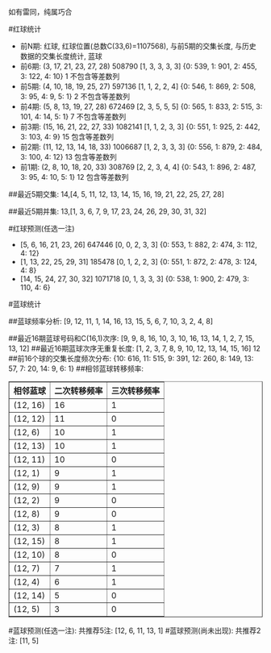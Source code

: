 <!-- 
.. title: 双色球2016135期(2016-11-17)数据分析报告
.. slug: slott-2016135-2016-11-17-report
.. date: 2016-11-18 08:00:00 UTC+08:00
.. tags: Lottery
.. link: 
.. description: 
.. type: text
-->

如有雷同，纯属巧合

<!-- TEASER_END-->

#红球统计

- 前N期: 红球, 红球位置(总数C(33,6)=1107568), 与前5期的交集长度, 与历史数据的交集长度统计, 蓝球
- 前6期: (3, 17, 21, 23, 27, 28) 508790 [1, 3, 3, 3, 3] {0: 539, 1: 901, 2: 455, 3: 122, 4: 10} 1 不包含等差数列
- 前5期: (4, 10, 18, 19, 25, 27) 597136 [1, 1, 2, 2, 4] {0: 546, 1: 869, 2: 508, 3: 95, 4: 9, 5: 1} 2 不包含等差数列
- 前4期: (5, 8, 13, 19, 27, 28) 672469 [2, 3, 5, 5, 5] {0: 565, 1: 833, 2: 515, 3: 101, 4: 14, 5: 1} 7 不包含等差数列
- 前3期: (15, 16, 21, 22, 27, 33) 1082141 [1, 1, 2, 3, 3] {0: 551, 1: 925, 2: 442, 3: 103, 4: 9} 15 包含等差数列
- 前2期: (11, 12, 13, 14, 18, 33) 1006687 [1, 2, 3, 3, 3] {0: 556, 1: 879, 2: 484, 3: 100, 4: 12} 13 包含等差数列
- 前1期: (2, 8, 10, 18, 20, 33) 308769 [2, 2, 3, 4, 4] {0: 543, 1: 896, 2: 487, 3: 95, 4: 10, 5: 1} 12 包含等差数列

##最近5期交集:
14,[4, 5, 11, 12, 13, 14, 15, 16, 19, 21, 22, 25, 27, 28]

##最近5期并集:
13,[1, 3, 6, 7, 9, 17, 23, 24, 26, 29, 30, 31, 32]

#红球预测(任选一注)

- [5, 6, 16, 21, 23, 26] 647446 [0, 0, 2, 3, 3] {0: 553, 1: 882, 2: 474, 3: 112, 4: 12}
- [1, 13, 22, 25, 29, 31] 185478 [0, 1, 2, 2, 3] {0: 551, 1: 872, 2: 478, 3: 124, 4: 8}
- [14, 15, 24, 27, 30, 32] 1071718 [0, 1, 3, 3, 3] {0: 538, 1: 900, 2: 479, 3: 110, 4: 6}

#蓝球统计

##蓝球频率分析:
[9, 12, 11, 1, 14, 16, 13, 15, 5, 6, 7, 10, 3, 2, 4, 8]

##最近16期蓝球号码和C(16,1)次序:
 [9, 9, 8, 16, 10, 3, 10, 16, 13, 14, 1, 2, 7, 15, 13, 12]
##最近16期蓝球次序无重复长度:
 [1, 2, 3, 7, 8, 9, 10, 12, 13, 14, 15, 16] 12
##前16个球的交集长度频次分布:
{10: 616, 11: 515, 9: 391, 12: 260, 8: 149, 13: 57, 7: 20, 14: 9, 6: 1}
##相邻蓝球转移频率:
 <table border="1" class="table table-striped dataframe">
  <thead>
    <tr style="text-align: right;">
      <th>相邻蓝球</th>
      <th>二次转移频率</th>
      <th>三次转移频率</th>
    </tr>
  </thead>
  <tbody>
    <tr>
      <td>(12, 16)</td>
      <td>16</td>
      <td>1</td>
    </tr>
    <tr>
      <td>(12, 12)</td>
      <td>11</td>
      <td>0</td>
    </tr>
    <tr>
      <td>(12, 6)</td>
      <td>10</td>
      <td>1</td>
    </tr>
    <tr>
      <td>(12, 13)</td>
      <td>10</td>
      <td>1</td>
    </tr>
    <tr>
      <td>(12, 11)</td>
      <td>10</td>
      <td>0</td>
    </tr>
    <tr>
      <td>(12, 1)</td>
      <td>9</td>
      <td>1</td>
    </tr>
    <tr>
      <td>(12, 9)</td>
      <td>9</td>
      <td>1</td>
    </tr>
    <tr>
      <td>(12, 2)</td>
      <td>9</td>
      <td>0</td>
    </tr>
    <tr>
      <td>(12, 8)</td>
      <td>9</td>
      <td>0</td>
    </tr>
    <tr>
      <td>(12, 3)</td>
      <td>8</td>
      <td>1</td>
    </tr>
    <tr>
      <td>(12, 15)</td>
      <td>8</td>
      <td>1</td>
    </tr>
    <tr>
      <td>(12, 10)</td>
      <td>8</td>
      <td>0</td>
    </tr>
    <tr>
      <td>(12, 7)</td>
      <td>7</td>
      <td>1</td>
    </tr>
    <tr>
      <td>(12, 4)</td>
      <td>6</td>
      <td>1</td>
    </tr>
    <tr>
      <td>(12, 14)</td>
      <td>5</td>
      <td>0</td>
    </tr>
    <tr>
      <td>(12, 5)</td>
      <td>3</td>
      <td>0</td>
    </tr>
  </tbody>
</table>
#蓝球预测(任选一注):
共推荐5注: [12, 6, 11, 13, 1]
#蓝球预测(尚未出现):
共推荐2注: [11, 5]

